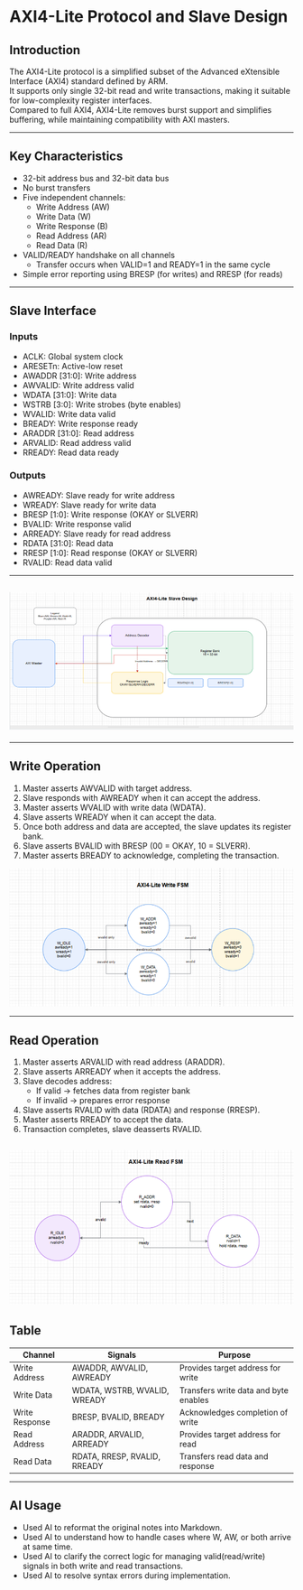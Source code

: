 # AXI4-Lite Protocol and Slave Design

## Introduction
The AXI4-Lite protocol is a simplified subset of the Advanced eXtensible Interface (AXI4) standard defined by ARM.  
It supports only single 32-bit read and write transactions, making it suitable for low-complexity register interfaces.  
Compared to full AXI4, AXI4-Lite removes burst support and simplifies buffering, while maintaining compatibility with AXI masters.  


---

## Key Characteristics
- 32-bit address bus and 32-bit data bus  
- No burst transfers   
- Five independent channels:  
  - Write Address (AW)  
  - Write Data (W)  
  - Write Response (B)  
  - Read Address (AR)  
  - Read Data (R)  
- VALID/READY handshake on all channels  
  - Transfer occurs when VALID=1 and READY=1 in the same cycle  
- Simple error reporting using BRESP (for writes) and RRESP (for reads)  


---

## Slave Interface

### Inputs
- ACLK: Global system clock  
- ARESETn: Active-low reset  
- AWADDR [31:0]: Write address  
- AWVALID: Write address valid  
- WDATA [31:0]: Write data  
- WSTRB [3:0]: Write strobes (byte enables)  
- WVALID: Write data valid  
- BREADY: Write response ready  
- ARADDR [31:0]: Read address  
- ARVALID: Read address valid  
- RREADY: Read data ready  

### Outputs
- AWREADY: Slave ready for write address  
- WREADY: Slave ready for write data  
- BRESP [1:0]: Write response (OKAY or SLVERR)  
- BVALID: Write response valid  
- ARREADY: Slave ready for read address  
- RDATA [31:0]: Read data  
- RRESP [1:0]: Read response (OKAY or SLVERR)  
- RVALID: Read data valid  
---
![alt text](image.png)
---

---

## Write Operation
1. Master asserts AWVALID with target address.  
2. Slave responds with AWREADY when it can accept the address.  
3. Master asserts WVALID with write data (WDATA).  
4. Slave asserts WREADY when it can accept the data.  
5. Once both address and data are accepted, the slave updates its register bank.  
6. Slave asserts BVALID with BRESP (00 = OKAY, 10 = SLVERR).  
7. Master asserts BREADY to acknowledge, completing the transaction.  

![alt text](image-1.png)

---

## Read Operation
1. Master asserts ARVALID with read address (ARADDR).  
2. Slave asserts ARREADY when it accepts the address.  
3. Slave decodes address:  
   - If valid → fetches data from register bank  
   - If invalid → prepares error response  
4. Slave asserts RVALID with data (RDATA) and response (RRESP).  
5. Master asserts RREADY to accept the data.  
6. Transaction completes, slave deasserts RVALID.  
   
![alt text](image-2.png)
---

## Table

| Channel | Signals         | Purpose                  |
|---------|-----------------|--------------------------|
| Write Address | AWADDR, AWVALID, AWREADY | Provides target address for write |
| Write Data    | WDATA, WSTRB, WVALID, WREADY | Transfers write data and byte enables |
| Write Response| BRESP, BVALID, BREADY | Acknowledges completion of write |
| Read Address  | ARADDR, ARVALID, ARREADY | Provides target address for read |
| Read Data     | RDATA, RRESP, RVALID, RREADY | Transfers read data and response |

---



## AI Usage
- Used AI to reformat the original notes into Markdown.  
- Used AI to understand how to handle cases where W, AW, or both arrive at same time.  
- Used AI to clarify the correct logic for managing valid(read/write) signals in both write and read transactions.  
- Used AI to resolve syntax errors during implementation.  

